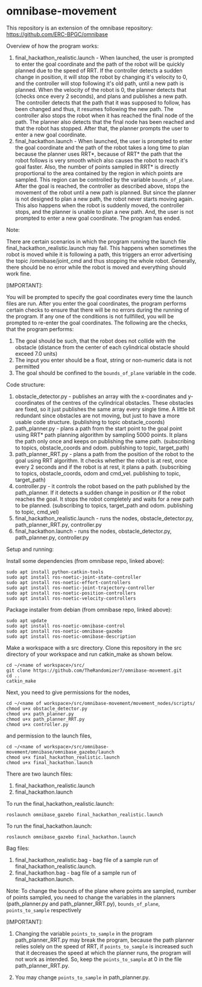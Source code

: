 # omnibase-movement

This repository is an extension of the omnibase repository: https://github.com/ERC-BPGC/omnibase

Overview of how the program works:
1) final_hackathon_realistic.launch - When launched, the user is prompted to enter the goal coordinate and the path of the robot will be quickly planned due to the speed of RRT. If the controller detects a sudden change in position, it will stop the robot by changing it's velocity to 0, and the controller will stop following it's old path, until a new path is planned. When the velocity of the robot is 0, the planner detects that (checks once every 2 seconds), and plans and publishes a new path. The controller detects that the path that it was supposed to follow, has been changed and thus, it resumes following the new path. The controller also stops the robot when it has reached the final node of the path. The planner also detects that the final node has been reached and that the robot has stopped. After that, the planner prompts the user to enter a new goal coordinate.
3) final_hackathon.launch - When launched, the user is prompted to enter the goal coordinate and the path of the robot takes a long time to plan because the planner uses RRT*, because of RRT* the path that the robot follows is very smooth which also causes the robot to reach it's goal faster. Also, the number of points sampled in RRT* is directly proportional to the area contained by the region in which points are sampled. This region can be controlled by the variable ```bounds_of_plane```. After the goal is reached, the controller as described above, stops the movement of the robot until a new path is planned. But since the planner is not designed to plan a new path, the robot never starts moving again. This also happens when the robot is suddenly moved, the controller stops, and the planner is unable to plan a new path. And, the user is not prompted to enter a new goal coordinate. The program has ended.

Note:

There are certain scenarios in which the program running the launch file final_hackathon_realistic.launch may fail. This happens when sometimes the robot is moved while it is following a path, this triggers an error advertising the topic /omnibase/joint_cmd and thus stopping the whole robot. Generally, there should be no error while the robot is moved and everything should work fine.

[IMPORTANT]: 

You will be prompted to specify the goal coordinates every time the launch files are run. After you enter the goal coordinates, the program performs certain checks to ensure that there will be no errors during the running of the program. If any one of the conditions is not fullfilled, you will be prompted to re-enter the goal coordinates. The following are the checks, that the program performs: 
1) The goal should be such, that the robot does not collide with the obstacle (distance from the center of each cylindrical obstacle should exceed 7.0 units)
2) The input you enter should be a float, string or non-numeric data is not permitted
3) The goal should be confined to the ```bounds_of_plane``` variable in the code.

Code structure: 
1) obstacle_detector.py - publishes an array with the x-coordinates and y-coordinates of the centres of the cylindrical obstacles. These obstacles are fixed, so it just publishes the same array every single time. A little bit redundant since obstacles are not moving, but just to have a more usable code structure. (publishing to topic obstacle_coords)
2) path_planner.py - plans a path from the start point to the goal point using RRT* path planning algorithm by sampling 5000 points. It plans the path only once and keeps on publishing the same path. (subscribing to topics, obstacle_coords and odom. publishing to topic, target_path)
3) path_planner_RRT.py - plans a path from the position of the robot to the goal using RRT algorithm. It checks whether the robot is at rest, once every 2 seconds and if the robot is at rest, it plans a path. (subscribing to topics, obstacle_coords, odom and cmd_vel. publishing to topic, target_path)
4) controller.py - it controls the robot based on the path published by the path_planner. If it detects a sudden change in position or if the robot reaches the goal. It stops the robot completely and waits for a new path to be planned. (subscribing to topics, target_path and odom. publishing to topic, cmd_vel)
5) final_hackathon_realistic.launch - runs the nodes, obstacle_detector.py, path_planner_RRT.py, controller.py
6) final_hackathon.launch - runs the nodes, obstacle_detector.py, path_planner.py, controller.py

Setup and running: 

Install some dependencies (from omnibase repo, linked above): 
```
sudo apt install python-catkin-tools
sudo apt install ros-noetic-joint-state-controller
sudo apt install ros-noetic-effort-controllers
sudo apt install ros-noetic-joint-trajectory-controller
sudo apt install ros-noetic-position-controllers
sudo apt install ros-noetic-velocity-controllers
```
Package installer from debian (from omnibase repo, linked above): 
```
sudo apt update
sudo apt install ros-noetic-omnibase-control 
sudo apt install ros-noetic-omnibase-gazebo 
sudo apt install ros-noetic-omnibase-description
```

Make a workspace with a src directory. Clone this repository in the src directory of your workspace and run catkin_make as shown below.
```
cd ~/<name of workspace>/src/
git clone https://github.com/TheRandomizer7/omnibase-movement.git
cd ..
catkin_make
```
Next, you need to give permissions for the nodes,
```
cd ~/<name of workspace>/src/omnibase-movement/movement_nodes/scripts/
chmod u+x obstacle_detector.py
chmod u+x path_planner.py
chmod u+x path_planner_RRT.py
chmod u+x controller.py
```
and permission to the launch files,
```
cd ~/<name of workspace>/src/omnibase-movement/omnibase/omnibase_gazebo/launch
chmod u+x final_hackathon_realistic.launch
chmod u+x final_hackathon.launch
```

There are two launch files:
1) final_hackathon_realistic.launch
2) final_hackathon.launch

To run the final_hackathon_realistic.launch:
```
roslaunch omnibase_gazebo final_hackathon_realistic.launch
```
To run the final_hackathon.launch:
```
roslaunch omnibase_gazebo final_hackathon.launch
```

Bag files:
1) final_hackathon_realistic.bag - bag file of a sample run of final_hackathon_realistic.launch.
2) final_hackathon.bag - bag file of a sample run of final_hackathon.launch.

Note: 
To change the bounds of the plane where points are sampled, number of points sampled, you need to change the variables in the planners (path_planner.py and path_planner_RRT.py), ```bounds_of_plane```, ```points_to_sample``` respectively

[IMPORTANT]:

1) Changing the variable ```points_to_sample``` in the program path_planner_RRT.py may break the program, because the path planner relies solely on the speed of RRT, if ```points_to_sample``` is increased such that it decreases the speed at which the planner runs, the program will not work as intended. So, keep the ```points_to_sample``` at 0 in the file path_planner_RRT.py.

2) You may change ```points_to_sample``` in path_planner.py.
